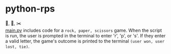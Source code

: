 # python-rps
🗿, 📃, ✂️\
[main.py]('main.py') includes code for a `rock, paper, scissors` game. When the script is run, the user is prompted in the terminal to enter 'r', 'p', or 's'. If they enter a valid letter, the game's outcome is printed to the terminal `(user won, user lost, tie)`.